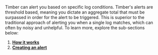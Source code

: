 Timber can alert you based on specific log conditions. Timber's alerts are threshold based, meaning you dictate an aggregate total that must be surpassed in order for the alert to be triggered. This is superior to the traditional approach of alerting you when a single log matches, which can often by noisy and unhelpful. To learn more, explore the sub-sections below:

1. [**How it works**](/docs/app/alerts/how-it-works)
2. [**Creating an alert**](/docs/app/alerts/creating)
